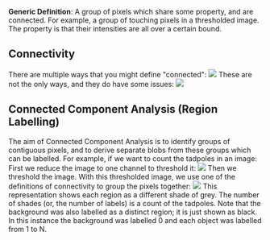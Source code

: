 **Generic Definition**: A group of pixels which share some property, and are connected.
For example, a group of touching pixels in a thresholded image. The property is that their intensities are all over a certain bound.
## Connectivity
There are multiple ways that you might define "connected":
![](Pasted%20image%2020230419115725.png)
These are not the only ways, and they do have some issues:
![](Pasted%20image%2020230419115804.png)
## Connected Component Analysis (Region Labelling)
The aim of Connected Component Analysis is to identify groups of contiguous pixels, and to derive separate blobs from these groups which can be labelled.
For example, if we want to count the tadpoles in an image:
First we reduce the image to one channel to threshold it:
![](Pasted%20image%2020230419120059.png)
Then we threshold the image. With this thresholded image, we use one of the definitions of connectivity to group the pixels together:
![](Pasted%20image%2020230419120150.png)
This representation shows each region as a different shade of grey. The number of shades (or, the number of labels) is a count of the tadpoles.
Note that the background was also labelled as a distinct region; it is just shown as black. In this instance the background was labelled 0 and each object was labelled from 1 to N. 